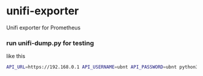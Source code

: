 # unifi-exporter
Unifi exporter for Prometheus


### run unifi-dump.py for testing
like this
```sh
API_URL=https://192.168.0.1 API_USERNAME=ubnt API_PASSWORD=ubnt python3 ./unifi-dump.py
```
